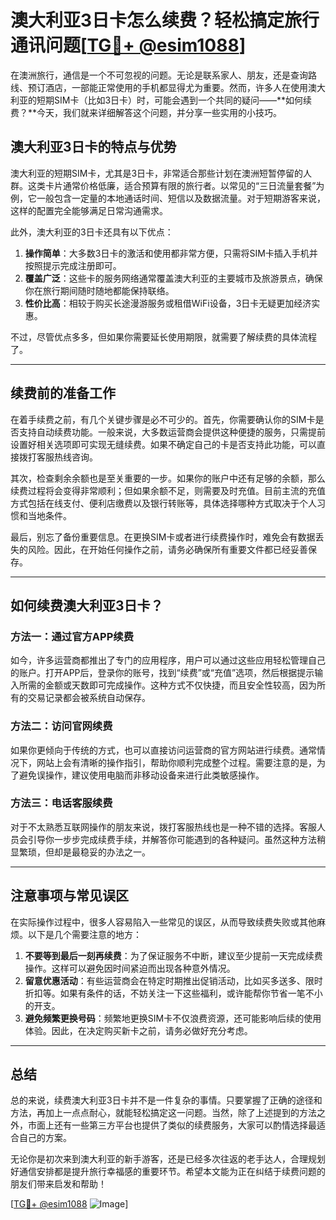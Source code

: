 # 澳大利亚3日卡怎么续费？轻松搞定旅行通讯问题[[TG💪+ @esim1088](https://t.me/s/esim1088)]

在澳洲旅行，通信是一个不可忽视的问题。无论是联系家人、朋友，还是查询路线、预订酒店，一部能正常使用的手机都显得尤为重要。然而，许多人在使用澳大利亚的短期SIM卡（比如3日卡）时，可能会遇到一个共同的疑问——**如何续费？**今天，我们就来详细解答这个问题，并分享一些实用的小技巧。

## 澳大利亚3日卡的特点与优势

澳大利亚的短期SIM卡，尤其是3日卡，非常适合那些计划在澳洲短暂停留的人群。这类卡片通常价格低廉，适合预算有限的旅行者。以常见的“三日流量套餐”为例，它一般包含一定量的本地通话时间、短信以及数据流量。对于短期游客来说，这样的配置完全能够满足日常沟通需求。

此外，澳大利亚的3日卡还具有以下优点：

1. **操作简单**：大多数3日卡的激活和使用都非常方便，只需将SIM卡插入手机并按照提示完成注册即可。
2. **覆盖广泛**：这些卡的服务网络通常覆盖澳大利亚的主要城市及旅游景点，确保你在旅行期间随时随地都能保持联络。
3. **性价比高**：相较于购买长途漫游服务或租借WiFi设备，3日卡无疑更加经济实惠。

不过，尽管优点多多，但如果你需要延长使用期限，就需要了解续费的具体流程了。

---

## 续费前的准备工作

在着手续费之前，有几个关键步骤是必不可少的。首先，你需要确认你的SIM卡是否支持自动续费功能。一般来说，大多数运营商会提供这种便捷的服务，只需提前设置好相关选项即可实现无缝续费。如果不确定自己的卡是否支持此功能，可以直接拨打客服热线咨询。

其次，检查剩余余额也是至关重要的一步。如果你的账户中还有足够的余额，那么续费过程将会变得非常顺利；但如果余额不足，则需要及时充值。目前主流的充值方式包括在线支付、便利店缴费以及银行转账等，具体选择哪种方式取决于个人习惯和当地条件。

最后，别忘了备份重要信息。在更换SIM卡或者进行续费操作时，难免会有数据丢失的风险。因此，在开始任何操作之前，请务必确保所有重要文件都已经妥善保存。

---

## 如何续费澳大利亚3日卡？

### 方法一：通过官方APP续费
如今，许多运营商都推出了专门的应用程序，用户可以通过这些应用轻松管理自己的账户。打开APP后，登录你的账号，找到“续费”或“充值”选项，然后根据提示输入所需的金额或天数即可完成操作。这种方式不仅快捷，而且安全性较高，因为所有的交易记录都会被系统自动保存。

### 方法二：访问官网续费
如果你更倾向于传统的方式，也可以直接访问运营商的官方网站进行续费。通常情况下，网站上会有清晰的操作指引，帮助你顺利完成整个过程。需要注意的是，为了避免误操作，建议使用电脑而非移动设备来进行此类敏感操作。

### 方法三：电话客服续费
对于不太熟悉互联网操作的朋友来说，拨打客服热线也是一种不错的选择。客服人员会引导你一步步完成续费手续，并解答你可能遇到的各种疑问。虽然这种方法稍显繁琐，但却是最稳妥的办法之一。

---

## 注意事项与常见误区

在实际操作过程中，很多人容易陷入一些常见的误区，从而导致续费失败或其他麻烦。以下是几个需要注意的地方：

1. **不要等到最后一刻再续费**：为了保证服务不中断，建议至少提前一天完成续费操作。这样可以避免因时间紧迫而出现各种意外情况。
2. **留意优惠活动**：有些运营商会在特定时期推出促销活动，比如买多送多、限时折扣等。如果有条件的话，不妨关注一下这些福利，或许能帮你节省一笔不小的开支。
3. **避免频繁更换号码**：频繁地更换SIM卡不仅浪费资源，还可能影响后续的使用体验。因此，在决定购买新卡之前，请务必做好充分考虑。

---

## 总结

总的来说，续费澳大利亚3日卡并不是一件复杂的事情。只要掌握了正确的途径和方法，再加上一点点耐心，就能轻松搞定这一问题。当然，除了上述提到的方法之外，市面上还有一些第三方平台也提供了类似的续费服务，大家可以酌情选择最适合自己的方案。

无论你是初次来到澳大利亚的新手游客，还是已经多次往返的老手达人，合理规划好通信安排都是提升旅行幸福感的重要环节。希望本文能为正在纠结于续费问题的朋友们带来启发和帮助！

[[TG💪+ @esim1088](https://t.me/s/esim1088) ![Image](https://i.postimg.cc/4NQfJmqS/Snipaste-2025-05-13-00-14-12.png)]